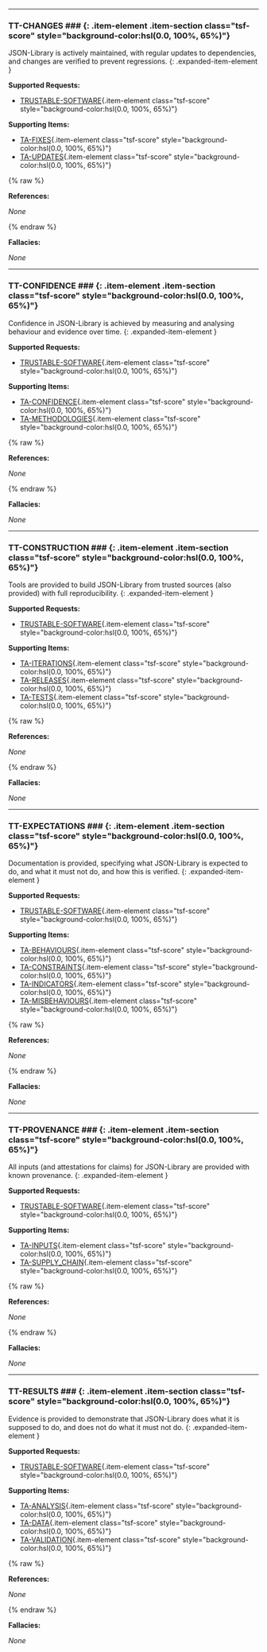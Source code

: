 

---

### TT-CHANGES ### {: .item-element .item-section class="tsf-score" style="background-color:hsl(0.0, 100%, 65%)"}

JSON-Library is actively maintained, with regular updates to dependencies, and changes are verified to prevent regressions.
{: .expanded-item-element }

**Supported Requests:**

- [TRUSTABLE-SOFTWARE](TRUSTABLE.md#trustable-software){.item-element class="tsf-score" style="background-color:hsl(0.0, 100%, 65%)"}

**Supporting Items:**

- [TA-FIXES](TA.md#ta-fixes){.item-element class="tsf-score" style="background-color:hsl(0.0, 100%, 65%)"}
- [TA-UPDATES](TA.md#ta-updates){.item-element class="tsf-score" style="background-color:hsl(0.0, 100%, 65%)"}

{% raw %}

**References:**

_None_

{% endraw %}

**Fallacies:**

_None_


---

### TT-CONFIDENCE ### {: .item-element .item-section class="tsf-score" style="background-color:hsl(0.0, 100%, 65%)"}

Confidence in JSON-Library is achieved by measuring and analysing behaviour and evidence over time.
{: .expanded-item-element }

**Supported Requests:**

- [TRUSTABLE-SOFTWARE](TRUSTABLE.md#trustable-software){.item-element class="tsf-score" style="background-color:hsl(0.0, 100%, 65%)"}

**Supporting Items:**

- [TA-CONFIDENCE](TA.md#ta-confidence){.item-element class="tsf-score" style="background-color:hsl(0.0, 100%, 65%)"}
- [TA-METHODOLOGIES](TA.md#ta-methodologies){.item-element class="tsf-score" style="background-color:hsl(0.0, 100%, 65%)"}

{% raw %}

**References:**

_None_

{% endraw %}

**Fallacies:**

_None_


---

### TT-CONSTRUCTION ### {: .item-element .item-section class="tsf-score" style="background-color:hsl(0.0, 100%, 65%)"}

Tools are provided to build JSON-Library from trusted sources (also provided) with full reproducibility.
{: .expanded-item-element }

**Supported Requests:**

- [TRUSTABLE-SOFTWARE](TRUSTABLE.md#trustable-software){.item-element class="tsf-score" style="background-color:hsl(0.0, 100%, 65%)"}

**Supporting Items:**

- [TA-ITERATIONS](TA.md#ta-iterations){.item-element class="tsf-score" style="background-color:hsl(0.0, 100%, 65%)"}
- [TA-RELEASES](TA.md#ta-releases){.item-element class="tsf-score" style="background-color:hsl(0.0, 100%, 65%)"}
- [TA-TESTS](TA.md#ta-tests){.item-element class="tsf-score" style="background-color:hsl(0.0, 100%, 65%)"}

{% raw %}

**References:**

_None_

{% endraw %}

**Fallacies:**

_None_


---

### TT-EXPECTATIONS ### {: .item-element .item-section class="tsf-score" style="background-color:hsl(0.0, 100%, 65%)"}

Documentation is provided, specifying what JSON-Library is expected to do, and what it must not do, and how this is verified.
{: .expanded-item-element }

**Supported Requests:**

- [TRUSTABLE-SOFTWARE](TRUSTABLE.md#trustable-software){.item-element class="tsf-score" style="background-color:hsl(0.0, 100%, 65%)"}

**Supporting Items:**

- [TA-BEHAVIOURS](TA.md#ta-behaviours){.item-element class="tsf-score" style="background-color:hsl(0.0, 100%, 65%)"}
- [TA-CONSTRAINTS](TA.md#ta-constraints){.item-element class="tsf-score" style="background-color:hsl(0.0, 100%, 65%)"}
- [TA-INDICATORS](TA.md#ta-indicators){.item-element class="tsf-score" style="background-color:hsl(0.0, 100%, 65%)"}
- [TA-MISBEHAVIOURS](TA.md#ta-misbehaviours){.item-element class="tsf-score" style="background-color:hsl(0.0, 100%, 65%)"}

{% raw %}

**References:**

_None_

{% endraw %}

**Fallacies:**

_None_


---

### TT-PROVENANCE ### {: .item-element .item-section class="tsf-score" style="background-color:hsl(0.0, 100%, 65%)"}

All inputs (and attestations for claims) for JSON-Library are provided with known provenance.
{: .expanded-item-element }

**Supported Requests:**

- [TRUSTABLE-SOFTWARE](TRUSTABLE.md#trustable-software){.item-element class="tsf-score" style="background-color:hsl(0.0, 100%, 65%)"}

**Supporting Items:**

- [TA-INPUTS](TA.md#ta-inputs){.item-element class="tsf-score" style="background-color:hsl(0.0, 100%, 65%)"}
- [TA-SUPPLY_CHAIN](TA.md#ta-supply_chain){.item-element class="tsf-score" style="background-color:hsl(0.0, 100%, 65%)"}

{% raw %}

**References:**

_None_

{% endraw %}

**Fallacies:**

_None_


---

### TT-RESULTS ### {: .item-element .item-section class="tsf-score" style="background-color:hsl(0.0, 100%, 65%)"}

Evidence is provided to demonstrate that JSON-Library does what it is supposed to do, and does not do what it must not do.
{: .expanded-item-element }

**Supported Requests:**

- [TRUSTABLE-SOFTWARE](TRUSTABLE.md#trustable-software){.item-element class="tsf-score" style="background-color:hsl(0.0, 100%, 65%)"}

**Supporting Items:**

- [TA-ANALYSIS](TA.md#ta-analysis){.item-element class="tsf-score" style="background-color:hsl(0.0, 100%, 65%)"}
- [TA-DATA](TA.md#ta-data){.item-element class="tsf-score" style="background-color:hsl(0.0, 100%, 65%)"}
- [TA-VALIDATION](TA.md#ta-validation){.item-element class="tsf-score" style="background-color:hsl(0.0, 100%, 65%)"}

{% raw %}

**References:**

_None_

{% endraw %}

**Fallacies:**

_None_
